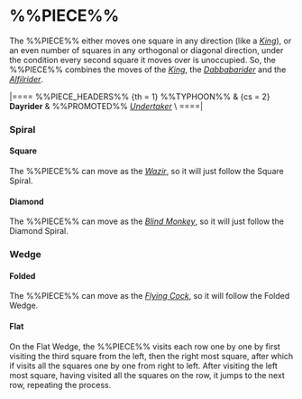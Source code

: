 # %%PIECE%%

The %%PIECE%% either moves one square in any direction (like a
[*King*](king.html)), or an even number of squares in any orthogonal
or diagonal direction, under the condition every second square it
moves over is unoccupied. So, the %%PIECE%% combines the moves
of the [*King*](king.html), the [*Dabbabarider*](dabbabarider.html)
and the [*Alfilrider*](alfilrider.html).

|====
%%PIECE_HEADERS%%
  {th = 1}  %%TYPHOON%%
& {cs = 2}  **Dayrider**
&           %%PROMOTED%% [*Undertaker*](king.html?piece=undertaker) \\
====|

### Spiral

#### Square

The %%PIECE%% can move as the [*Wazir*](wazir.html), so it
will just follow the Square Spiral.

#### Diamond

The %%PIECE%% can move as the [*Blind Monkey*](blind_monkey.html), so it
will just follow the Diamond Spiral.

### Wedge

#### Folded

The %%PIECE%% can move as the [*Flying Cock*](flying_cock.html),
so it will follow the Folded Wedge.

#### Flat

On the Flat Wedge, the %%PIECE%% visits each row one by one by first
visiting the third square from the left, then the right most square, after
which if visits all the squares one by one from right to left. After visiting
the left most square, having visited all the squares on the row, it jumps
to the next row, repeating the process.
